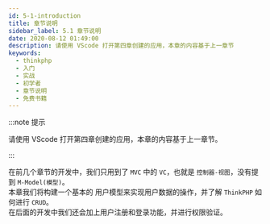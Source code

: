 ```yaml
---
id: 5-1-introduction
title: 章节说明
sidebar_label: 5.1 章节说明
date: 2020-08-12 01:49:00
description: 请使用 VScode 打开第四章创建的应用，本章的内容基于上一章节
keywords:
  - thinkphp
  - 入门
  - 实战
  - 初学者
  - 章节说明
  - 免费书籍
---
```


:::note 提示

请使用 VScode 打开第四章创建的应用，本章的内容基于上一章节。 

:::

在前几个章节的开发中，我们只用到了 `MVC` 中的 `VC`，也就是 `控制器-视图`，没有提到 `M-Model(模型)`。  
本章我们将构建一个基本的 用户模型来实现用户数据的操作，并了解 `ThinkPHP` 如何进行 `CRUD`。  
在后面的开发中我们还会加上用户注册和登录功能，并进行权限验证。
